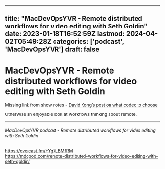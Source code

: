 
---
title: "MacDevOpsYVR - Remote distributed workflows for video editing with Seth Goldin"
date: 2023-01-18T16:52:59Z
lastmod: 2024-04-02T05:49:28Z
categories: ['podcast', 'MacDevOpsYVR']
draft: false
---


# MacDevOpsYVR - Remote distributed workflows for video editing with Seth Goldin
Missing link from show notes - [David Kong’s post on what codec to choose](https://blog.frame.io/2017/02/15/choose-the-right-codec/)

Otherwise an enjoyable look at workflows thinking about remote.

- - -
###### MacDevOpsYVR podcast - Remote distributed workflows for video editing with Seth Goldin

https://overcast.fm/+Yg7LBMfRM  
https://mdopod.com/remote-distributed-workflows-for-video-editing-with-seth-goldin/

<!-- #public #podcast #MacDevOpsYVR -->

<!-- {BearID:6904A75D-28F6-437D-943E-632533F1849B-53333-000024C439243B09} -->
